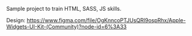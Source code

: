 Sample project to train HTML, SASS, JS skills.

Design: https://www.figma.com/file/OgKnncoPTJUsQRl9ospRhx/Apple-Widgets-UI-Kit-(Community)?node-id=6%3A33